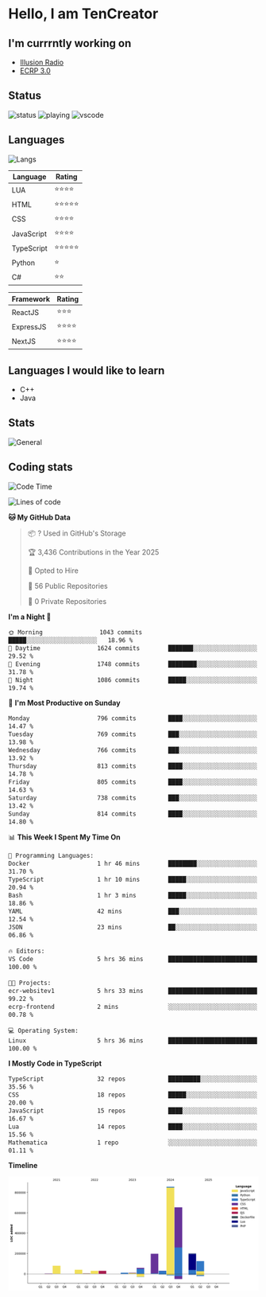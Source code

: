 # Hello, I am TenCreator

## I'm currrntly working on
- [Illusion Radio](https://illusionradio.co.uk/)
- [ECRP 3.0](http://github.com/Emerald-Coast-Roleplay/)

## Status
![status](https://api.statusbadges.me/badge/status/518334475038359555?simple=true&style=for-the-badge)
![playing](https://api.statusbadges.me/badge/playing/518334475038359555?style=for-the-badge)
![vscode](https://api.statusbadges.me/badge/vscode/518334475038359555?style=for-the-badge)

## Languages
![Langs](https://github-readme-stats.vercel.app/api/top-langs/?username=tencreator&layout=compact&theme=radical)


|Language|Rating|
|--------|------|
|LUA|⭐️⭐️⭐️⭐️|
|HTML|⭐️⭐️⭐️⭐️⭐️|
|CSS|⭐️⭐️⭐️⭐️|
|JavaScript|⭐️⭐️⭐️⭐️|
|TypeScript|⭐️⭐️⭐️⭐️⭐️|
|Python|⭐️|
|C#|⭐️⭐️ |

|Framework|Rating|
|--------|------|
|ReactJS|⭐️⭐️⭐|
|ExpressJS|⭐️⭐️⭐️⭐️|
|NextJS|⭐️⭐️⭐⭐️|

## Languages I would like to learn
- C++
- Java

## Stats
![General](https://github-readme-stats.vercel.app/api?username=tencreator&show_icons=true&theme=radical)

## Coding stats

<!--START_SECTION:waka-->
![Code Time](http://img.shields.io/badge/Code%20Time-617%20hrs%2041%20mins-blue)

![Lines of code](https://img.shields.io/badge/From%20Hello%20World%20I%27ve%20Written-2.3%20million%20lines%20of%20code-blue)

**🐱 My GitHub Data** 

> 📦 ? Used in GitHub's Storage 
 > 
> 🏆 3,436 Contributions in the Year 2025
 > 
> 💼 Opted to Hire
 > 
> 📜 56 Public Repositories 
 > 
> 🔑 0 Private Repositories 
 > 
**I'm a Night 🦉** 

```text
🌞 Morning                1043 commits        █████░░░░░░░░░░░░░░░░░░░░   18.96 % 
🌆 Daytime                1624 commits        ███████░░░░░░░░░░░░░░░░░░   29.52 % 
🌃 Evening                1748 commits        ████████░░░░░░░░░░░░░░░░░   31.78 % 
🌙 Night                  1086 commits        █████░░░░░░░░░░░░░░░░░░░░   19.74 % 
```
📅 **I'm Most Productive on Sunday** 

```text
Monday                   796 commits         ████░░░░░░░░░░░░░░░░░░░░░   14.47 % 
Tuesday                  769 commits         ███░░░░░░░░░░░░░░░░░░░░░░   13.98 % 
Wednesday                766 commits         ███░░░░░░░░░░░░░░░░░░░░░░   13.92 % 
Thursday                 813 commits         ████░░░░░░░░░░░░░░░░░░░░░   14.78 % 
Friday                   805 commits         ████░░░░░░░░░░░░░░░░░░░░░   14.63 % 
Saturday                 738 commits         ███░░░░░░░░░░░░░░░░░░░░░░   13.42 % 
Sunday                   814 commits         ████░░░░░░░░░░░░░░░░░░░░░   14.80 % 
```


📊 **This Week I Spent My Time On** 

```text
💬 Programming Languages: 
Docker                   1 hr 46 mins        ████████░░░░░░░░░░░░░░░░░   31.70 % 
TypeScript               1 hr 10 mins        █████░░░░░░░░░░░░░░░░░░░░   20.94 % 
Bash                     1 hr 3 mins         █████░░░░░░░░░░░░░░░░░░░░   18.86 % 
YAML                     42 mins             ███░░░░░░░░░░░░░░░░░░░░░░   12.54 % 
JSON                     23 mins             ██░░░░░░░░░░░░░░░░░░░░░░░   06.86 % 

🔥 Editors: 
VS Code                  5 hrs 36 mins       █████████████████████████   100.00 % 

🐱‍💻 Projects: 
ecr-websitev1            5 hrs 33 mins       █████████████████████████   99.22 % 
ecrp-frontend            2 mins              ░░░░░░░░░░░░░░░░░░░░░░░░░   00.78 % 

💻 Operating System: 
Linux                    5 hrs 36 mins       █████████████████████████   100.00 % 
```

**I Mostly Code in TypeScript** 

```text
TypeScript               32 repos            █████████░░░░░░░░░░░░░░░░   35.56 % 
CSS                      18 repos            █████░░░░░░░░░░░░░░░░░░░░   20.00 % 
JavaScript               15 repos            ████░░░░░░░░░░░░░░░░░░░░░   16.67 % 
Lua                      14 repos            ████░░░░░░░░░░░░░░░░░░░░░   15.56 % 
Mathematica              1 repo              ░░░░░░░░░░░░░░░░░░░░░░░░░   01.11 % 
```



**Timeline**

![Lines of Code chart](https://raw.githubusercontent.com/tencreator/tencreator/main/assets/bar_graph.png)


<!--END_SECTION:waka-->
